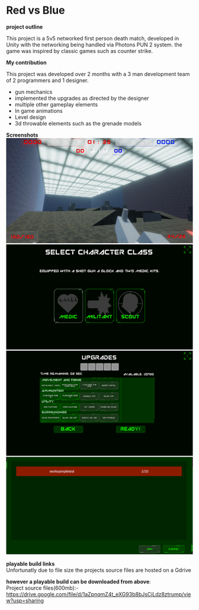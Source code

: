 # Red vs Blue

<b> project outline </b>

This project is a 5v5 networked first person death match, developed in Unity with the networking being handled via Photons PUN 2 system. the game was inspired by classic games such as counter strike.

<b> My contribution</b>

This project was developed over 2 months with a 3 man development team of 2 programmers and 1 designer.

<ul>
  <li>gun mechanics</li>
  <li>implemented the upgrades as directed by the designer</li>
  <li>multiple other gameplay elements</li>
  <li>In game animations</li>
  <li>Level design</li>
  <li>3d throwable elements such as the grenade models</li>
</ul> 

<b>Screenshots</b>
<img  src="game.PNG">
<img  src="select.PNG">
<img  src="upgrades.PNG">
<img  src="networked.PNG">

<b>playable build links</b>
<br>
Unfortunatly due to file size the projects source files are hosted on a Gdrive

<b>however a playable build can be downloaded from above</b>:
<br>
Project source files(600mb):- https://drive.google.com/file/d/1aZpnqmZ4t_eXG93b8bJsCjLdz8ztrump/view?usp=sharing
<br>